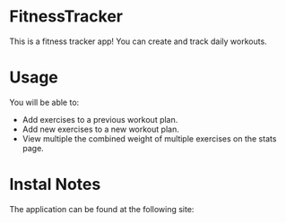 # FitnessTracker

This is a fitness tracker app! You can create and track daily workouts.

# Usage

You will be able to:
 - Add exercises to a previous workout plan.
 - Add new exercises to a new workout plan.
 - View multiple the combined weight of multiple exercises on the stats page.
 
 # Instal Notes
  
  The application can be found at the following site: 
